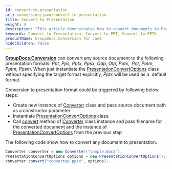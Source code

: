 ```yaml
---
id: convert-to-presentation
url: conversion/java/convert-to-presentation
title: Convert to Presentation
weight: 4
description: "This article demonstrates how to convert documents to PowerPoint presentation of PPT, PPTX, ODP and may other formats with couple Java code lines and GroupDocs.Conversion for Java."
keywords: Convert to Presentation, Convert to PPT, Convert to PPTX
productName: GroupDocs.Conversion for Java
hideChildren: False
---
```

[**GroupDocs.Conversion**](https://products.groupdocs.com/conversion/java) can convert any source document to the following presentation formats: *Ppt, Pps, Pptx, Ppsx, Odp, Otp, Potx,  Pot, Potm, Pptm, Ppsm*. When just instantiate the [PresentationConvertOptions](https://apireference.groupdocs.com/java/conversion/com.groupdocs.conversion.options.convert/PresentationConvertOptions) class without specifying the target format explicitly, *Pptx* will be used as a  default format.

Conversion to presentation format could be triggered by following below steps: 

*   Create new instance of [Converter](https://apireference.groupdocs.com/java/conversion/com.groupdocs.conversion/Converter) class and pass source document path as a constructor parameter
*   Instantiate [PresentationConvertOptions](https://apireference.groupdocs.com/java/conversion/com.groupdocs.conversion.options.convert/PresentationConvertOptions) class.
*   Call [convert](https://apireference.groupdocs.com/java/conversion/com.groupdocs.conversion/Converter#convert(java.lang.String,%20com.groupdocs.conversion.options.convert.ConvertOptions)) method of [Converter](https://apireference.groupdocs.com/java/conversion/com.groupdocs.conversion/Converter) class instance and pass filename for the converted document and the instance of [PresentationConvertOptions](https://apireference.groupdocs.com/java/conversion/com.groupdocs.conversion.options.convert/PresentationConvertOptions) from the previous step

  

The following code show how to convert any document to presentation. 

```java
Converter converter = new Converter("sample.docx");
PresentationConvertOptions options = new PresentationConvertOptions();
converter.convert("converted.pptx", options);
```
